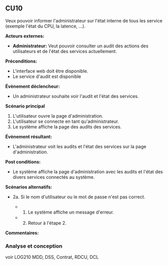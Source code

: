 ## **CU10**
Veux pouvoir informer l'administrateur sur l'état interne de tous les service (exemple l'état du CPU, la latence, ...).

**Acteurs externes:**

- **Administrateur:** Veut pouvoir consulter un audit des actions des utilisateurs et de l'état des services actuellement.

**Préconditions:**

- L'interface web doit être disponible.
- Le service d'audit est disponible

**Évènement déclencheur:**

- Un administrateur souhaite voir l'audit et l'état des services.

**Scénario principal**

1. L'utilisateur ouvre la page d'administration.
2. L'utilisateur se connecte en tant qu'administrateur.
3. Le système affiche la page des audits des services.

**Évènement résultant:**

- L'administrateur voit les audits et l'état des services sur la page d'administration.

**Post conditions:**

- Le système affiche la page d'administration avec les audits et l'état des divers services connectés au système.

**Scénarios alternatifs:**

- 2a. Si le nom d'utilisateur ou le mot de passe n'est pas correct.

  - 1. Le système affiche un message d'erreur.
  - 2. Retour à l'étape 2.

**Commentaires:**

### Analyse et conception
voir LOG210
MDD, DSS, Contrat, RDCU, DCL

